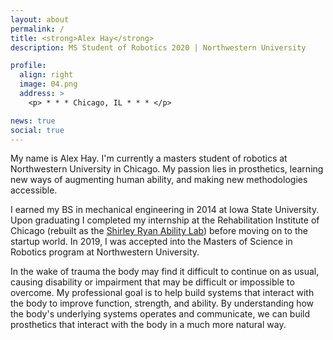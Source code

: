 ```yaml
---
layout: about
permalink: /
title: <strong>Alex Hay</strong>
description: MS Student of Robotics 2020 | Northwestern University

profile:
  align: right
  image: 04.png
  address: >
    <p> * * * Chicago, IL * * * </p>

news: true
social: true
---
```


My name is Alex Hay. I'm currently a masters student of robotics at Northwestern University in Chicago. My passion lies in prosthetics, learning new ways of augmenting human ability, and making new methodologies accessible.

I earned my BS in mechanical engineering in 2014 at Iowa State University. Upon graduating I completed my internship at the Rehabilitation Institute of Chicago (rebuilt as the [Shirley Ryan Ability Lab](https://www.sralab.org/)) before moving on to the startup world. In 2019, I was accepted into the Masters of Science in Robotics program at Northwestern University.

In the wake of trauma the body may find it difficult to continue on as usual, causing disability or impairment that may be difficult or impossible to overcome. My professional goal is to help build systems that interact with the body to improve function, strength, and ability. By understanding how the body's underlying systems operates and communicate, we can build prosthetics that interact with the body in a much more natural way. 

<!-- By watching how mother nature overcomes her challenges, we can incorporate those lessons into engineering design. When we apply those naturally inspired systems, not only do we learn more about our own world, but we develop a deeper respect for it. -->

 <!-- How does the body provide blood to every cell, and could we use that system and apply it to our roads and highways? Can we use novel piezoelectric materials as artificial muscles? What can CNNs teach us about our own visul cortex?  -->

<!-- Link to your social media connections, too. This theme is set up to use [Font Awesome icons](http://fortawesome.github.io/Font-Awesome/){:target="\_blank"} and [Academicons](https://jpswalsh.github.io/academicons/){:target="\_blank"}, like the ones below. Add your Facebook, Twitter, LinkedIn, Google Scholar, or just disable all of them. -->
